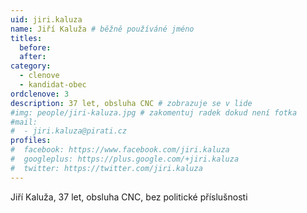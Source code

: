 ```yaml
---
uid: jiri.kaluza
name: Jiří Kaluža # běžně používáné jméno
titles:
  before: 
  after: 
category:
  - clenove
  - kandidat-obec
ordclenove: 3
description: 37 let, obsluha CNC # zobrazuje se v lide
#img: people/jiri-kaluza.jpg # zakomentuj radek dokud není fotka
#mail:
#  - jiri.kaluza@pirati.cz
profiles:
#  facebook: https://www.facebook.com/jiri.kaluza
#  googleplus: https://plus.google.com/+jiri.kaluza
#  twitter: https://twitter.com/jiri.kaluza
---
```


Jiří Kaluža, 37 let, obsluha CNC, bez politické příslušnosti

